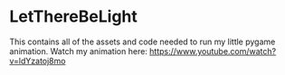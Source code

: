 # LetThereBeLight
This contains all of the assets and code needed to run my little pygame animation. 
Watch my animation here: https://www.youtube.com/watch?v=ldYzatoj8mo
